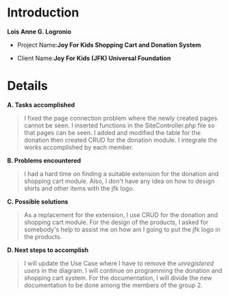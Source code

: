# Introduction #

**Lois Anne G. Logronio**

  * Project Name:**Joy For Kids Shopping Cart and Donation System**

  * Client Name:**Joy For Kids (JFK) Universal Foundation**

# Details #

**A. Tasks accomplished**

> I fixed the page connection problem where the newly created pages cannot be seen. I inserted functions in the SiteController.php file so that pages can be seen. I added and modified the table for the donation then created CRUD for the donation module. I integrate the works accomplished by each member.

**B. Problems encountered**

> I had a hard time on finding a suitable extension for the donation and shopping cart module. Also, I don't have any idea on how to design shirts and other items with the jfk logo.

**C. Possible solutions**

> As a replacement for the extension, I use CRUD for the donation and shopping cart module. For the design of the products, I asked for somebody's help to assist me on how am I going to put the jfk logo in the products.

**D. Next steps to accomplish**

> I will update the Use Case where I have to remove the _unregistered users_ in the diagram. I will continue on programming the donation and shopping cart system. For the documentation, I will divide the new documentation to be done among the members of the group 2.